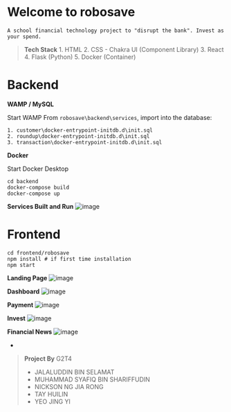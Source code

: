
# Welcome to robosave
```
A school financial technology project to "disrupt the bank". Invest as your spend.
```
>**Tech Stack**
	1. HTML
	2. CSS - Chakra UI (Component Library)
	3. React 
	4. Flask (Python)
	5. Docker (Container)

# Backend

**WAMP / MySQL**

Start WAMP
From `robosave\backend\services`, import into the database:
```
1. customer\docker-entrypoint-initdb.d\init.sql
2. roundup\docker-entrypoint-initdb.d\init.sql
3. transaction\docker-entrypoint-initdb.d\init.sql
```
**Docker**

Start Docker Desktop
```
cd backend
docker-compose build
docker-compose up
```
**Services Built and Run**
![image](https://user-images.githubusercontent.com/93022626/201923381-de2e2a4a-3734-4499-8da7-28ee232bfd5e.png)

# Frontend
```
cd frontend/robosave
npm install # if first time installation
npm start
```
**Landing Page**
![image](https://user-images.githubusercontent.com/93022626/201923564-79bf2a5f-11d4-4b5f-b5ff-b4dd83ed5a5d.png)

**Dashboard**
![image](https://user-images.githubusercontent.com/93022626/201924024-05c12642-dad7-4906-ac49-84bd7fffb4db.png)

**Payment**
![image](https://user-images.githubusercontent.com/93022626/201924308-35f934f0-e09f-4595-afc9-f345031801e7.png)

**Invest**
![image](https://user-images.githubusercontent.com/93022626/201924093-dae104c2-8555-4685-aab2-d7224dbcc868.png)

**Financial News**
![image](https://user-images.githubusercontent.com/93022626/201924182-c47a82c4-964b-4a79-b97a-ffabc5778a08.png)

-
> **Project By**
> G2T4
> - JALALUDDIN BIN SELAMAT
> - MUHAMMAD SYAFIQ BIN SHARIFFUDIN
> - NICKSON NG JIA RONG
> - TAY HUILIN
> - YEO JING YI
